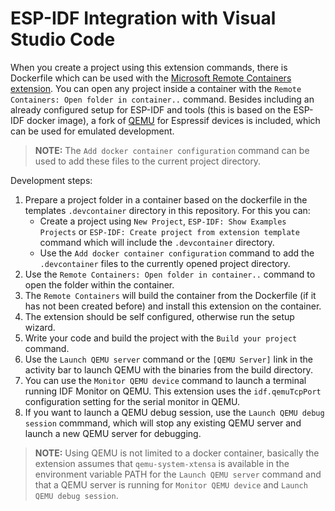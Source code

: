 # ESP-IDF Integration with Visual Studio Code

When you create a project using this extension commands, there is Dockerfile which can be used with the [Microsoft Remote Containers extension](https://marketplace.visualstudio.com/items?itemName=ms-vscode-remote.remote-containers). You can open any project inside a container with the `Remote Containers: Open folder in container..` command. Besides including an already configured setup for ESP-IDF and tools (this is based on the ESP-IDF docker image), a fork of [QEMU](https://github.com/espressif/qemu) for Espressif devices is included, which can be used for emulated development.

> **NOTE:** The `Add docker container configuration` command can be used to add these files to the current project directory.

Development steps:

1. Prepare a project folder in a container based on the dockerfile in the templates `.devcontainer` directory in this repository. For this you can:
   - Create a project using `New Project`, `ESP-IDF: Show Examples Projects` or `ESP-IDF: Create project from extension template` command which will include the `.devcontainer` directory.
   - Use the `Add docker container configuration` command to add the `.devcontainer` files to the currently opened project directory.
2. Use the `Remote Containers: Open folder in container..` command to open the folder within the container.
3. The `Remote Containers` will build the container from the Dockerfile (if it has not been created before) and install this extension on the container.
4. The extension should be self configured, otherwise run the setup wizard.
5. Write your code and build the project with the `Build your project` command.
6. Use the `Launch QEMU server` command or the `[QEMU Server]` link in the activity bar to launch QEMU with the binaries from the build directory.
7. You can use the `Monitor QEMU device` command to launch a terminal running IDF Monitor on QEMU. This extension uses the `idf.qemuTcpPort` configuration setting for the serial monitor in QEMU.
8. If you want to launch a QEMU debug session, use the `Launch QEMU debug session` commmand, which will stop any existing QEMU server and launch a new QEMU server for debugging.

> **NOTE:** Using QEMU is not limited to a docker container, basically the extension assumes that `qemu-system-xtensa` is available in the environment variable PATH for the `Launch QEMU server` command and that a QEMU server is running for `Monitor QEMU device` and `Launch QEMU debug session`.
